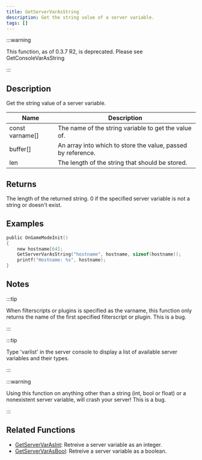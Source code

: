```yaml
---
title: GetServerVarAsString
description: Get the string value of a server variable.
tags: []
---
```


:::warning

This function, as of 0.3.7 R2, is deprecated. Please see GetConsoleVarAsString

:::

## Description

Get the string value of a server variable.

| Name            | Description                                                  |
| --------------- | ------------------------------------------------------------ |
| const varname[] | The name of the string variable to get the value of.         |
| buffer[]        | An array into which to store the value, passed by reference. |
| len             | The length of the string that should be stored.              |

## Returns

The length of the returned string. 0 if the specified server variable is not a string or doesn't exist.

## Examples

```c
public OnGameModeInit()
{
    new hostname[64];
    GetServerVarAsString("hostname", hostname, sizeof(hostname));
    printf("Hostname: %s", hostname);
}
```

## Notes

:::tip

When filterscripts or plugins is specified as the varname, this function only returns the name of the first specified filterscript or plugin. This is a bug.

:::

:::tip

Type 'varlist' in the server console to display a list of available server variables and their types.

:::

:::warning

Using this function on anything other than a string (int, bool or float) or a nonexistent server variable, will crash your server! This is a bug.

:::

## Related Functions

- [GetServerVarAsInt](GetServerVarAsInt): Retreive a server variable as an integer.
- [GetServerVarAsBool](GetServerVarAsBool): Retreive a server variable as a boolean.
